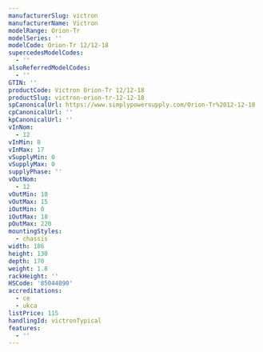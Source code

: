 ```yaml
---
manufacturerSlug: victron
manufacturerName: Victron
modelRange: Orion-Tr
modelSeries: ''
modelCode: Orion-Tr 12/12-18
supercedesModelCodes:
  - ''
alsoReferredModelCodes:
  - ''
GTIN: ''
productCode: Victron Orion-Tr 12/12-18
productSlug: victron-orion-tr-12-12-18
spCanonicalUrl: https://www.simplypowersupply.com/Orion-Tr%2012-12-18
cpCanonicalUrl: ''
kpCanonicalUrl: ''
vInNom:
  - 12
vInMin: 8
vInMax: 17
vSupplyMin: 0
vSupplyMax: 0
supplyPhase: ''
vOutNom:
  - 12
vOutMin: 10
vOutMax: 15
iOutMin: 0
iOutMax: 18
pOutMax: 220
mountingStyles:
  - chassis
width: 186
height: 130
depth: 170
weight: 1.8
rackHeight: ''
HSCode: '85044090'
accreditations:
  - ce
  - ukca
listPrice: 115
handlingId: victronTypical
features:
  - ''
---
```

